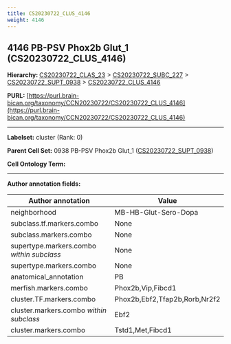 ```yaml
---
title: CS20230722_CLUS_4146
weight: 4146
---
```

## 4146 PB-PSV Phox2b Glut_1 (CS20230722_CLUS_4146)
<b>Hierarchy: </b>
[CS20230722_CLAS_23](../CS20230722_CLAS_23) >
[CS20230722_SUBC_227](../CS20230722_SUBC_227) >
[CS20230722_SUPT_0938](../CS20230722_SUPT_0938) >
[CS20230722_CLUS_4146](../CS20230722_CLUS_4146)

**PURL:** [https://purl.brain-bican.org/taxonomy/CCN20230722/CS20230722_CLUS_4146](https://purl.brain-bican.org/taxonomy/CCN20230722/CS20230722_CLUS_4146)

---


**Labelset:** cluster (Rank: 0)

**Parent Cell Set:** 0938 PB-PSV Phox2b Glut_1 ([CS20230722_SUPT_0938](../CS20230722_SUPT_0938))



**Cell Ontology Term:** 

[MARKER GENES.]: #


---

[TRANSFERRED ANNOTATIONS.]: #


[AUTHOR ANNOTATION FIELDS.]: #


**Author annotation fields:**

| Author annotation | Value |
|-------------------|-------|
|neighborhood|MB-HB-Glut-Sero-Dopa|
|subclass.tf.markers.combo|None|
|subclass.markers.combo|None|
|supertype.markers.combo _within subclass_|None|
|supertype.markers.combo|None|
|anatomical_annotation|PB|
|merfish.markers.combo|Phox2b,Vip,Fibcd1|
|cluster.TF.markers.combo|Phox2b,Ebf2,Tfap2b,Rorb,Nr2f2|
|cluster.markers.combo _within subclass_|Ebf2|
|cluster.markers.combo|Tstd1,Met,Fibcd1|
